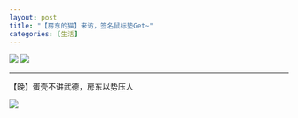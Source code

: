 ```yaml
---
layout: post
title: "【房东的猫】来访，签名鼠标垫Get~"
categories: [生活]
---
```


![](../../../../../../life/imgs/2020/1117/IMG_20201117_160200.jpg) 
![](../../../../../../life/imgs/2020/1117/IMG_20201117_175042.jpg)

---

【晚】蛋壳不讲武德，房东以势压人

![](../../../../../../life/imgs/2020/1117/IMG_20201117_213020.jpg)